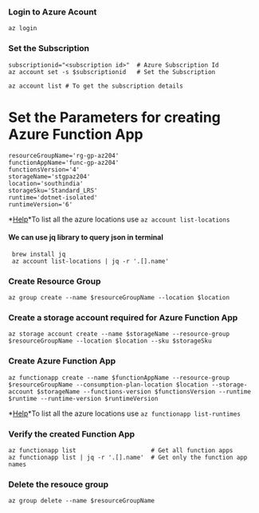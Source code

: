 

### Login to Azure Acount
```
az login
```


### Set the Subscription
```
subscriptionid="<subscription id>"  # Azure Subscription Id
az account set -s $subscriptionid   # Set the Subscription
```

```
az account list # To get the subscription details
```

# Set the Parameters for creating Azure Function App
```
resourceGroupName='rg-gp-az204' 
functionAppName='func-gp-az204'
functionsVersion='4'
storageName='stgpaz204'
location='southindia'
storageSku='Standard_LRS'
runtime='dotnet-isolated'
runtimeVersion='6'
```

 *<u>Help</u>*To list all the azure locations use
    ```
    az account list-locations
    ```

#### We can use jq library to query json in terminal
```
 brew install jq
 az account list-locations | jq -r '.[].name'
 ```

 ### Create Resource Group
```
az group create --name $resourceGroupName --location $location
```

### Create a storage account required for Azure Function App
```
az storage account create --name $storageName --resource-group $resourceGroupName --location $location --sku $storageSku
```

### Create Azure Function App
```
az functionapp create --name $functionAppName --resource-group $resourceGroupName --consumption-plan-location $location --storage-account $storageName --functions-version $functionsVersion --runtime $runtime --runtime-version $runtimeVersion
```

 *<u>Help</u>*To list all the azure locations use
    ```
    az functionapp list-runtimes
    ```

### Verify the created Function App
```
az functionapp list                     # Get all function apps
az functionapp list | jq -r '.[].name'  # Get only the function app names
```

### Delete the resouce group
```
az group delete --name $resourceGroupName
```